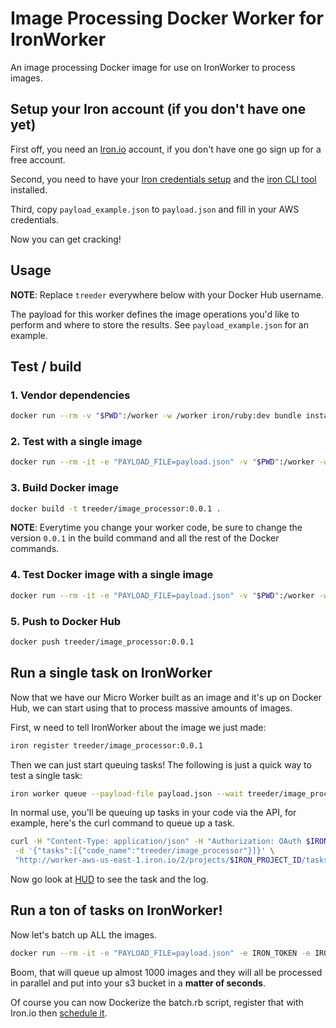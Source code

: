 Image Processing Docker Worker for IronWorker
================================

An image processing Docker image for use on IronWorker to process images.

## Setup your Iron account (if you don't have one yet)

First off, you need an [Iron.io](http://www.iron.io) account, if you don't have one go sign up for a free account.

Second, you need to have your [Iron credentials setup](http://dev.iron.io/worker/reference/configuration/) and the
[iron CLI tool](https://github.com/iron-io/ironcli) installed.

Third, copy `payload_example.json` to `payload.json` and fill in your AWS credentials.

Now you can get cracking!

## Usage

**NOTE**: Replace `treeder` everywhere below with your Docker Hub username.

The payload for this worker defines the image operations you'd like to perform and where to store the results. See `payload_example.json` for an example.

## Test / build

### 1. Vendor dependencies

```sh
docker run --rm -v "$PWD":/worker -w /worker iron/ruby:dev bundle install --standalone --clean
```

### 2. Test with a single image

```sh
docker run --rm -it -e "PAYLOAD_FILE=payload.json" -v "$PWD":/worker -w /worker treeder/ruby-imagemagick ruby image_processor.rb
```

### 3. Build Docker image

```sh
docker build -t treeder/image_processor:0.0.1 .
```

**NOTE**: Everytime you change your worker code, be sure to change the version `0.0.1` in the build command and all the rest of the Docker commands.

### 4. Test Docker image with a single image

```sh
docker run --rm -it -e "PAYLOAD_FILE=payload.json" -v "$PWD":/worker -w /worker treeder/image_processor:0.0.1
```

### 5. Push to Docker Hub

```sh
docker push treeder/image_processor:0.0.1
```

## Run a single task on IronWorker

Now that we have our Micro Worker built as an image and it's up on Docker Hub,
we can start using that to process massive amounts of images.  

First, w need to tell IronWorker about the image we just made:

```sh
iron register treeder/image_processor:0.0.1
```

Then we can just start queuing tasks!  The following is just a quick way to test
a single task:

```sh
iron worker queue --payload-file payload.json --wait treeder/image_processor
```

In normal use, you'll be queuing up tasks in your code via the API, for example, here's
the curl command to queue up a task.

```sh
curl -H "Content-Type: application/json" -H "Authorization: OAuth $IRON_TOKEN" \
 -d '{"tasks":[{"code_name":"treeder/image_processor"}]}' \
 "http://worker-aws-us-east-1.iron.io/2/projects/$IRON_PROJECT_ID/tasks"
```

Now go look at [HUD](http://hud.iron.io) to see the task and the log.

## Run a ton of tasks on IronWorker!

Now let's batch up ALL the images.

```sh
docker run --rm -it -e "PAYLOAD_FILE=payload.json" -e IRON_TOKEN -e IRON_PROJECT_ID -v "$PWD":/worker -w /worker iron/ruby ruby batch.rb
```

Boom, that will queue up almost 1000 images and they will all be processed in parallel
and put into your s3 bucket in a **matter of seconds**.

Of course you can now Dockerize the batch.rb script, register that with Iron.io
then [schedule it](http://dev.iron.io/worker/scheduling/).
